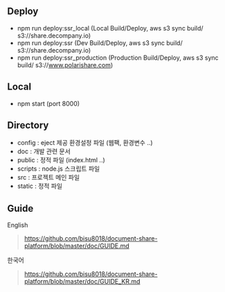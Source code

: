 ## Deploy
- npm run deploy:ssr_local (Local Build/Deploy, aws s3 sync build/ s3://share.decompany.io)
- npm run deploy:ssr (Dev Build/Deploy, aws s3 sync build/ s3://share.decompany.io)
- npm run deploy:ssr_production (Production Build/Deploy, aws s3 sync build/ s3://www.polarishare.com)

## Local
- npm start (port 8000)

## Directory
- config : eject 제공 환경설정 파일 (웹팩, 환경변수 ..)
- doc : 개발 관련 문서
- public : 정적 파일 (index.html ..)
- scripts :  node.js 스크립트 파일
- src : 프로젝트 메인 파일
- static : 정적 파일

## Guide
English
> https://github.com/bisu8018/document-share-platform/blob/master/doc/GUIDE.md

한국어
> https://github.com/bisu8018/document-share-platform/blob/master/doc/GUIDE_KR.md


